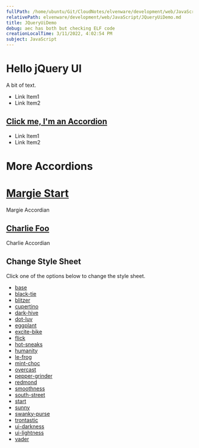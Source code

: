 ```yaml
---
fullPath: /home/ubuntu/Git/CloudNotes/elvenware/development/web/JavaScript/JQueryUiDemo.md
relativePath: elvenware/development/web/JavaScript/JQueryUiDemo.md
title: JQueryUiDemo
debug: aec has both but checking ELF code
creationLocalTime: 3/11/2022, 4:02:54 PM
subject: JavaScript
---
```


<!-- toc -->
<!-- tocstop -->

Hello jQuery UI
===============

A bit of text.

-   Link Item1
-   Link Item2

[Click me, I'm an Accordion](#)
-------------------------------

-   Link Item1
-   Link Item2

More Accordions
===============

[Margie Start](#)
=================

Margie Accordian

[Charlie Foo](#)
----------------

Charlie Accordian

Change Style Sheet
------------------

Click one of the options below to change the style sheet.

-   [base](#)
-   [black-tie](#)
-   [blitzer](#)
-   [cupertino](#)
-   [dark-hive](#)
-   [dot-luv](#)
-   [eggplant](#)
-   [excite-bike](#)
-   [flick](#)
-   [hot-sneaks](#)
-   [humanity](#)
-   [le-frog](#)
-   [mint-choc](#)
-   [overcast](#)
-   [pepper-grinder](#)
-   [redmond](#)
-   [smoothness](#)
-   [south-street](#)
-   [start](#)
-   [sunny](#)
-   [swanky-purse](#)
-   [trontastic](#)
-   [ui-darkness](#)
-   [ui-lightness](#)
-   [vader](#)

